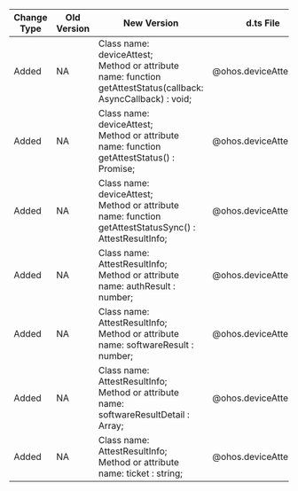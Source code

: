 | Change Type | Old Version | New Version | d.ts File |
| ---- | ------ | ------ | -------- |
| Added | NA   | Class name: deviceAttest; <br>Method or attribute name: function getAttestStatus(callback: AsyncCallback<AttestResultInfo>) : void; | @ohos.deviceAttest.d.ts |
| Added | NA   | Class name: deviceAttest; <br/>Method or attribute name: function getAttestStatus() : Promise<AttestResultInfo>; | @ohos.deviceAttest.d.ts |
| Added | NA   | Class name: deviceAttest; <br/>Method or attribute name: function getAttestStatusSync() : AttestResultInfo; | @ohos.deviceAttest.d.ts |
| Added | NA   | Class name: AttestResultInfo; <br/>Method or attribute name: authResult : number; | @ohos.deviceAttest.d.ts |
| Added | NA   | Class name: AttestResultInfo; <br/>Method or attribute name: softwareResult : number; | @ohos.deviceAttest.d.ts |
| Added | NA   | Class name: AttestResultInfo;<br/> Method or attribute name: softwareResultDetail : Array<number>; | @ohos.deviceAttest.d.ts |
| Added | NA   | Class name: AttestResultInfo; <br/>Method or attribute name: ticket : string;    | @ohos.deviceAttest.d.ts |